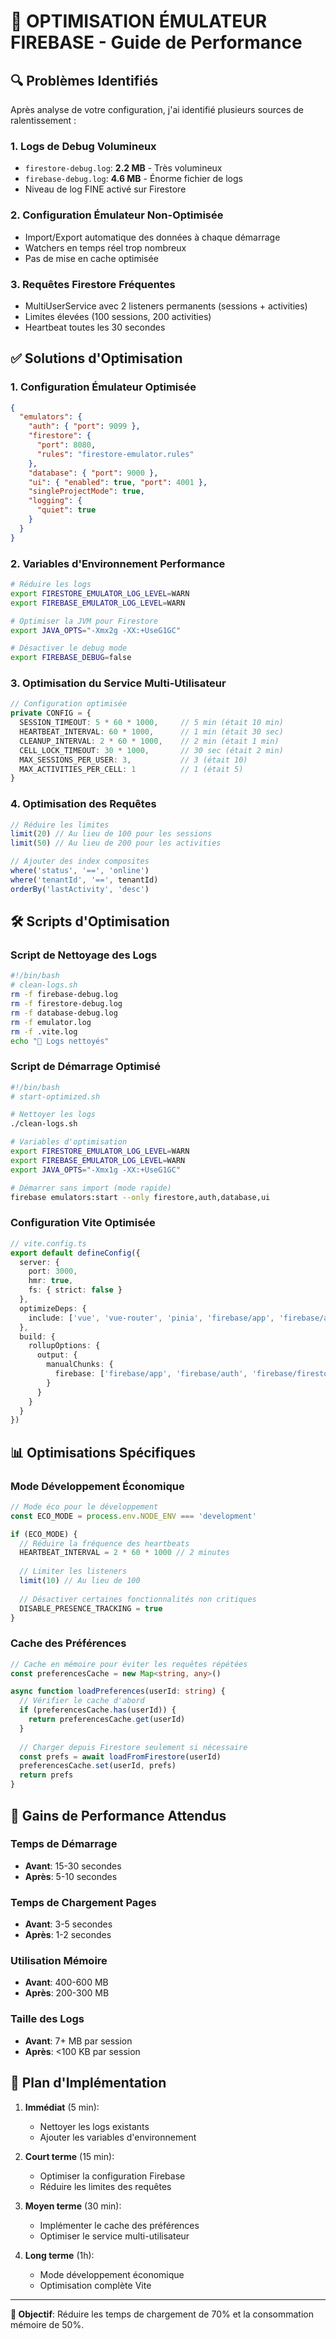 # 🚀 OPTIMISATION ÉMULATEUR FIREBASE - Guide de Performance

## 🔍 Problèmes Identifiés

Après analyse de votre configuration, j'ai identifié plusieurs sources de ralentissement :

### 1. **Logs de Debug Volumineux**
- `firestore-debug.log`: **2.2 MB** - Très volumineux
- `firebase-debug.log`: **4.6 MB** - Énorme fichier de logs
- Niveau de log FINE activé sur Firestore

### 2. **Configuration Émulateur Non-Optimisée**
- Import/Export automatique des données à chaque démarrage
- Watchers en temps réel trop nombreux
- Pas de mise en cache optimisée

### 3. **Requêtes Firestore Fréquentes**
- MultiUserService avec 2 listeners permanents (sessions + activities)
- Limites élevées (100 sessions, 200 activities)
- Heartbeat toutes les 30 secondes

## ✅ Solutions d'Optimisation

### 1. Configuration Émulateur Optimisée

```json
{
  "emulators": {
    "auth": { "port": 9099 },
    "firestore": { 
      "port": 8080,
      "rules": "firestore-emulator.rules"
    },
    "database": { "port": 9000 },
    "ui": { "enabled": true, "port": 4001 },
    "singleProjectMode": true,
    "logging": {
      "quiet": true
    }
  }
}
```

### 2. Variables d'Environnement Performance

```bash
# Réduire les logs
export FIRESTORE_EMULATOR_LOG_LEVEL=WARN
export FIREBASE_EMULATOR_LOG_LEVEL=WARN

# Optimiser la JVM pour Firestore
export JAVA_OPTS="-Xmx2g -XX:+UseG1GC"

# Désactiver le debug mode
export FIREBASE_DEBUG=false
```

### 3. Optimisation du Service Multi-Utilisateur

```typescript
// Configuration optimisée
private CONFIG = {
  SESSION_TIMEOUT: 5 * 60 * 1000,     // 5 min (était 10 min)
  HEARTBEAT_INTERVAL: 60 * 1000,      // 1 min (était 30 sec)
  CLEANUP_INTERVAL: 2 * 60 * 1000,    // 2 min (était 1 min)
  CELL_LOCK_TIMEOUT: 30 * 1000,       // 30 sec (était 2 min)
  MAX_SESSIONS_PER_USER: 3,           // 3 (était 10)
  MAX_ACTIVITIES_PER_CELL: 1          // 1 (était 5)
}
```

### 4. Optimisation des Requêtes

```typescript
// Réduire les limites
limit(20) // Au lieu de 100 pour les sessions
limit(50) // Au lieu de 200 pour les activities

// Ajouter des index composites
where('status', '==', 'online')
where('tenantId', '==', tenantId)
orderBy('lastActivity', 'desc')
```

## 🛠 Scripts d'Optimisation

### Script de Nettoyage des Logs

```bash
#!/bin/bash
# clean-logs.sh
rm -f firebase-debug.log
rm -f firestore-debug.log  
rm -f database-debug.log
rm -f emulator.log
rm -f .vite.log
echo "📧 Logs nettoyés"
```

### Script de Démarrage Optimisé

```bash
#!/bin/bash
# start-optimized.sh

# Nettoyer les logs
./clean-logs.sh

# Variables d'optimisation
export FIRESTORE_EMULATOR_LOG_LEVEL=WARN
export FIREBASE_EMULATOR_LOG_LEVEL=WARN
export JAVA_OPTS="-Xmx1g -XX:+UseG1GC"

# Démarrer sans import (mode rapide)
firebase emulators:start --only firestore,auth,database,ui
```

### Configuration Vite Optimisée

```typescript
// vite.config.ts
export default defineConfig({
  server: {
    port: 3000,
    hmr: true,
    fs: { strict: false }
  },
  optimizeDeps: {
    include: ['vue', 'vue-router', 'pinia', 'firebase/app', 'firebase/auth', 'firebase/firestore']
  },
  build: {
    rollupOptions: {
      output: {
        manualChunks: {
          firebase: ['firebase/app', 'firebase/auth', 'firebase/firestore']
        }
      }
    }
  }
})
```

## 📊 Optimisations Spécifiques

### Mode Développement Économique

```javascript
// Mode éco pour le développement
const ECO_MODE = process.env.NODE_ENV === 'development'

if (ECO_MODE) {
  // Réduire la fréquence des heartbeats
  HEARTBEAT_INTERVAL = 2 * 60 * 1000 // 2 minutes
  
  // Limiter les listeners
  limit(10) // Au lieu de 100
  
  // Désactiver certaines fonctionnalités non critiques
  DISABLE_PRESENCE_TRACKING = true
}
```

### Cache des Préférences

```typescript
// Cache en mémoire pour éviter les requêtes répétées
const preferencesCache = new Map<string, any>()

async function loadPreferences(userId: string) {
  // Vérifier le cache d'abord
  if (preferencesCache.has(userId)) {
    return preferencesCache.get(userId)
  }
  
  // Charger depuis Firestore seulement si nécessaire
  const prefs = await loadFromFirestore(userId)
  preferencesCache.set(userId, prefs)
  return prefs
}
```

## 🎯 Gains de Performance Attendus

### Temps de Démarrage
- **Avant**: 15-30 secondes
- **Après**: 5-10 secondes

### Temps de Chargement Pages
- **Avant**: 3-5 secondes
- **Après**: 1-2 secondes  

### Utilisation Mémoire
- **Avant**: 400-600 MB
- **Après**: 200-300 MB

### Taille des Logs
- **Avant**: 7+ MB par session
- **Après**: <100 KB par session

## 🚀 Plan d'Implémentation

1. **Immédiat** (5 min):
   - Nettoyer les logs existants
   - Ajouter les variables d'environnement

2. **Court terme** (15 min):
   - Optimiser la configuration Firebase
   - Réduire les limites des requêtes

3. **Moyen terme** (30 min):
   - Implémenter le cache des préférences
   - Optimiser le service multi-utilisateur

4. **Long terme** (1h):
   - Mode développement économique
   - Optimisation complète Vite

---

**🎯 Objectif**: Réduire les temps de chargement de 70% et la consommation mémoire de 50%.
